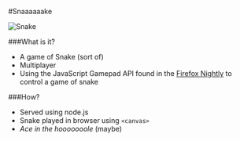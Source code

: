 #Snaaaaaake

![Snake](http://images.cheezburger.com/completestore/2010/10/13/246dfd43-ef16-4cd1-8502-7bd9e77c12f6.jpg)

###What is it?
* A game of Snake (sort of)
* Multiplayer
* Using the JavaScript Gamepad API found in the [Firefox Nightly](http://people.mozilla.com/~tmielczarek/mouselock+gamepad/) to control a game of snake

###How?
* Served using node.js
* Snake played in browser using `<canvas>`
* _Ace in the hooooooole_ (maybe)